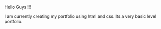 Hello Guys !!!

I am currently creating my portfolio using html and css. 
Its a very basic level portfolio.
